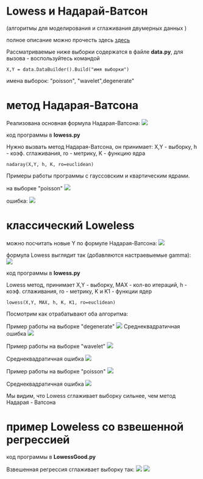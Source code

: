 # Lowess и Надарай-Ватсон
(алгоритмы для моделирования и сглаживания двумерных данных )

полное описание можно прочесть здесь [здесь]( http://www.machinelearning.ru/wiki/index.php?title=%D0%90%D0%BB%D0%B3%D0%BE%D1%80%D0%B8%D1%82%D0%BC_LOWESS)

Рассматриваемые ниже выборки содержатся в файле **data.py**, для вызова - воспользуйтесь командой 
```
X,Y = data.DataBuilder().Build("имя выборки")
```
имена выборок: "poisson", "wavelet",degenerate"


# метод Надарая-Ватсона

Реализована основная формула Надарая-Ватсона:
![](https://raw.githubusercontent.com/okiochan/Lowess/master/h1.gif)

код программы в **lowess.py**

Нужно вызвать метод Надарая-Ватсона, он принимает: X,Y - выборку, h - коэф. сглаживания, ro - метрику, K - функцию ядра
```
nadaray(X,Y, h, K, ro=euclidean)
```

Примеры работы программы с гауссовским	и	квартическим	ядрами.

на выборке "poisson"
![](https://raw.githubusercontent.com/okiochan/Lowess/master/nad1.png)

ошибка:
![](https://raw.githubusercontent.com/okiochan/Lowess/master/nad11.png)

# классический Loweless

можно посчитать новые Y по формуле Надарая-Ватсона:
![](https://raw.githubusercontent.com/okiochan/Lowess/master/h1.gif)

формула Lowess выглядит так (добавляются настраевыемые gamma): 
![](https://raw.githubusercontent.com/okiochan/Lowess/master/h2.gif)

код программы в **lowess.py**

Lowess метод, принимает X,Y - выборку, MAX - кол-во итераций, h - коэф. сглаживания, ro - метрику, K и K1 - функции ядер
```
lowess(X,Y, MAX, h, K, K1, ro=euclidean)
```


Посмотрим как отрабатывают оба алгоритма:

Пример работы на выборке "degenerate"
![](https://raw.githubusercontent.com/okiochan/Lowess/master/Figure_11.png)
Среднеквадратичная ошибка
![](https://raw.githubusercontent.com/okiochan/Lowess/master/ssse.png)

Пример работы на выборке "wavelet"
![](https://raw.githubusercontent.com/okiochan/Lowess/master/Figure_12.png)

Среднеквадратичная ошибка
![](https://raw.githubusercontent.com/okiochan/Lowess/master/ssse1.png)

Пример работы на выборке "poisson"
![](https://raw.githubusercontent.com/okiochan/Lowess/master/Figure_13.png)

Среднеквадратичная ошибка
![](https://raw.githubusercontent.com/okiochan/Lowess/master/ssse2.png)

Мы видим, что Lowess сглаживает выборку сильнее, чем метод Надарая - Ватсона

# пример Loweless со взвешенной регрессией

код программы  в **LowessGood.py**

Взвешенная регрессия сглаживает выборку так: 
![](https://raw.githubusercontent.com/okiochan/Lowess/master/Figure_1.png)
![](https://raw.githubusercontent.com/okiochan/Lowess/master/Figure_2.png)


